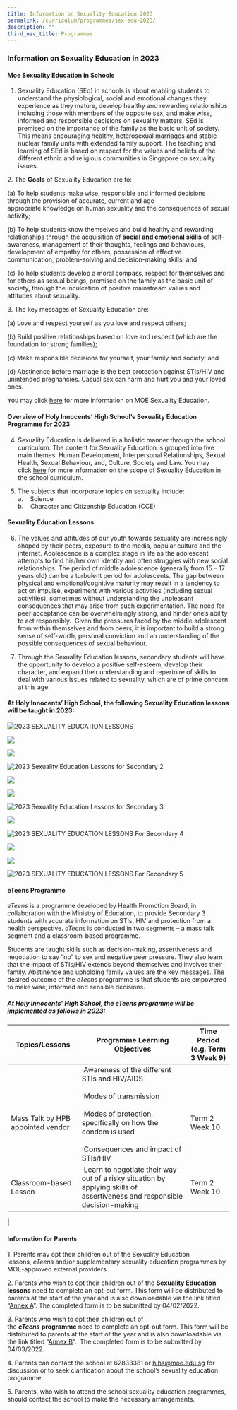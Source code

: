 ```yaml
---
title: Information on Sexuality Education 2023
permalink: /curriculum/programmes/sex-edu-2023/
description: ""
third_nav_title: Programmes
---
```

### **Information on Sexuality Education in 2023**

#### **Moe Sexuality Education in Schools**

1.  Sexuality Education (SEd) in schools is about enabling students to understand the physiological, social and emotional changes they experience as they mature, develop healthy and rewarding relationships including those with members of the opposite sex, and make wise, informed and responsible decisions on sexuality matters. SEd is premised on the importance of the family as the basic unit of society. This means encouraging healthy, heterosexual marriages and stable nuclear family units with extended family support. The teaching and learning of SEd is based on respect for the values and beliefs of the different ethnic and religious communities in Singapore on sexuality issues.

2\. The **Goals** of Sexuality Education are to:

(a) To help students make wise, responsible and informed decisions through the provision of accurate, current and age-appropriate knowledge on human sexuality and the consequences of sexual activity;

(b) To help students know themselves and build healthy and rewarding relationships through the acquisition of **social and emotional skills** of self-awareness, management of their thoughts, feelings and behaviours, development of empathy for others, possession of effective communication, problem-solving and decision-making skills; and

(c) To help students develop a moral compass, respect for themselves and for others as sexual beings, premised on the family as the basic unit of society, through the inculcation of positive mainstream values and attitudes about sexuality.

3\. The key messages of Sexuality Education are:

(a) Love and respect yourself as you love and respect others;

(b) Build positive relationships based on love and respect (which are the foundation for strong families);

(c) Make responsible decisions for yourself, your family and society; and

(d) Abstinence before marriage is the best protection against STIs/HIV and unintended pregnancies. Casual sex can harm and hurt you and your loved ones.

You may click [here]((https://www.moe.gov.sg/education-in-sg/our-programmes/sexuality-education)) for more information on MOE Sexuality Education.

#### **Overview of Holy Innocents’ High School’s Sexuality Education Programme for 2023**

4. Sexuality Education is delivered in a holistic manner through the school curriculum. The content for Sexuality Education is grouped into five main themes: Human Development, Interpersonal Relationships, Sexual Health, Sexual Behaviour, and, Culture, Society and Law. You may click [here]((https://www.moe.gov.sg/education-in-sg/our-programmes/sexuality-education/scope-and-teaching-approach)) for more information on the scope of Sexuality Education in the school curriculum.

5. The subjects that incorporate topics on sexuality include: <br>
a.    Science <br>
b.    Character and Citizenship Education (CCE)

#### **Sexuality Education Lessons**

6. The values and attitudes of our youth towards sexuality are increasingly shaped by their peers, exposure to the media, popular culture and the internet. Adolescence is a complex stage in life as the adolescent attempts to find his/her own identity and often struggles with new social relationships. The period of middle adolescence (generally from 15 – 17 years old) can be a turbulent period for adolescents. The gap between physical and emotional/cognitive maturity may result in a tendency to act on impulse, experiment with various activities (including sexual activities), sometimes without understanding the unpleasant consequences that may arise from such experimentation. The need for peer acceptance can be overwhelmingly strong, and hinder one’s ability to act responsibly.  Given the pressures faced by the middle adolescent from within themselves and from peers, it is important to build a strong sense of self-worth, personal conviction and an understanding of the possible consequences of sexual behaviour.


7. Through the Sexuality Education lessons, secondary students will have the opportunity to develop a positive self-esteem, develop their character, and expand their understanding and repertoire of skills to deal with various issues related to sexuality, which are of prime concern at this age.

#### **At Holy Innocents’ High School, the following Sexuality Education lessons will be taught in 2023:**

![2023 SEXUALITY EDUCATION LESSONS](/images/2023%20SEXUALITY%20EDUCATION/2023%20SEXUALITY%20EDUCATION%20LESSONS%20IN%20CCE%202021%20PNG%20File.png)

![](/images/2023%20SEXUALITY%20EDUCATION/2023%20SEXUALITY%20EDUCATION%20LESSONS%20IN%20CCE%202021%20PNG%20File%20(2).png)

![](/images/2023%20SEXUALITY%20EDUCATION/2023%20SEXUALITY%20EDUCATION%20LESSONS%20IN%20CCE%202021%20PNG%20File%20(3).png) 

![2023 Sexuality Education Lessons for Secondary 2](/images/2023%20SEXUALITY%20EDUCATION/2023%20SEXUALITY%20EDUCATION%20LESSONS%20IN%20CCE%202021%20Secondary%202.png)

![](/images/2023%20SEXUALITY%20EDUCATION/2023%20SEXUALITY%20EDUCATION%20LESSONS%20IN%20CCE%202021%20Secondary%202%20(2).png)

![](/images/2023%20SEXUALITY%20EDUCATION/2023%20SEXUALITY%20EDUCATION%20LESSONS%20IN%20CCE%202021%20Secondary%202%20(3).png)

![2023 Sexuality Education Lessons for Secondary 3](/images/2023%20SEXUALITY%20EDUCATION/2023%20SEXUALITY%20EDUCATION%20LESSONS%20IN%20CCE%202021%20Secondary%203.png)

![](/images/2023%20SEXUALITY%20EDUCATION/2023%20SEXUALITY%20EDUCATION%20LESSONS%20IN%20CCE%202021%20Secondary%203%20(2).png)

![2023 SEXUALITY EDUCATION LESSONS For Secondary 4 ](/images/2023%20SEXUALITY%20EDUCATION/2023%20SEXUALITY%20EDUCATION%20LESSONS%20IN%20CCE%202021%20Secondary%204.png)

![](/images/2023%20SEXUALITY%20EDUCATION/2023%20SEXUALITY%20EDUCATION%20LESSONS%20IN%20CCE%202021%20Secondary%204%20(2).png)

![](/images/2023%20SEXUALITY%20EDUCATION/2023%20SEXUALITY%20EDUCATION%20LESSONS%20IN%20CCE%202021%20Secondary%204%20(3).png)

![2023 SEXUALITY EDUCATION LESSONS For Secondary 5](/images/2023%20SEXUALITY%20EDUCATION/2023%20SEXUALITY%20EDUCATION%20LESSONS%20IN%20CCE%202021%20Secondary%205.png)




	










#### **eTeens Programme**

_eTeens_ is a programme developed by Health Promotion Board, in collaboration with the Ministry of Education, to provide Secondary 3 students with accurate information on STIs, HIV and protection from a health perspective. _eTeens_ is conducted in two segments – a mass talk segment and a classroom-based programme.

Students are taught skills such as decision-making, assertiveness and negotiation to say “no” to sex and negative peer pressure. They also learn that the impact of STIs/HIV extends beyond themselves and involves their family. Abstinence and upholding family values are the key messages. The desired outcome of the _eTeens_ programme is that students are empowered to make wise, informed and sensible decisions.

##### **At Holy Innocents’ High School, the _eTeens_ programme will be implemented as follows in 2023:**

| **Topics/Lessons** | **Programme Learning Objectives** | **Time Period (e.g. Term 3 Week 9)** |
|---|---|---|
| <br><br>Mass Talk by HPB appointed vendor | ·Awareness of the different STIs and HIV/AIDS <br><br>·Modes of transmission <br><br>·Modes of protection, specifically on how the condom is used <br><br>·Consequences and impact of STIs/HIV   | <br><br>Term 2<br> Week 10 |
| Classroom-based Lesson | ·Learn to negotiate their way out of a risky situation by applying skills of assertiveness and responsible decision-making   | Term 2<br> Week 10 |
|

#### **Information for Parents**

1\. Parents may opt their children out of the Sexuality Education lessons, _eTeens_ and/or supplementary sexuality education programmes by MOE-approved external providers.

2\. Parents who wish to opt their children out of the **Sexuality Education lessons** need to complete an opt-out form. This form will be distributed to parents at the start of the year and is also downloadable via the link titled “[Annex A](https://drive.google.com/file/d/1CyjHhv4TSe8Mat2Nt6XZI0HqukFU6aDT/view?usp=sharing)”. The completed form is to be submitted by 04/02/2022.

3\. Parents who wish to opt their children out of the **_eTeens_** **programme** need to complete an opt-out form. This form will be distributed to parents at the start of the year and is also downloadable via the link titled “[Annex B](https://drive.google.com/file/d/1AN9s7c45wZ0YHeXQsJ7e5t-sjf8trsea/view?usp=sharing)”.  The completed form is to be submitted by 04/03/2022.

4\. Parents can contact the school at 62833381 or [hihs@moe.edu.sg](mailto:hihs@moe.edu.sg) for discussion or to seek clarification about the school’s sexuality education programme.

5\. Parents, who wish to attend the school sexuality education programmes, should contact the school to make the necessary arrangements.